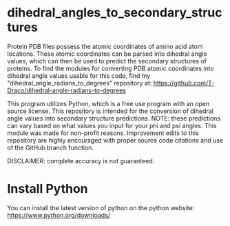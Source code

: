 # dihedral_angles_to_secondary_structures
Protein PDB files possess the atomic coordinates of amino acid atom locations. These atomic coordinates can be parsed into dihedral angle values, which can then be used to predict the secondary structures of proteins. To find the modules for converting PDB atomic coordinates into dihedral angle values usable for this code, find my "dihedral_angle_radians_to_degrees" repository at: https://github.com/T-Draco/dihedral-angle-radians-to-degrees

This program utilizes Python, which is a free use program with an open source license. This repository is intended for the conversion of dihedral angle values into secondary structure predictions. NOTE: these predictions can vary based on what values you input for your phi and psi angles. This module was made for non-profit reasons. Improvement edits to this repository are highly encouraged with proper source code citations and use of the GitHub branch function.

DISCLAIMER: complete accuracy is not guaranteed. 

Install Python 
======================

You can install the latest version of python on the python website: https://www.python.org/downloads/ 
